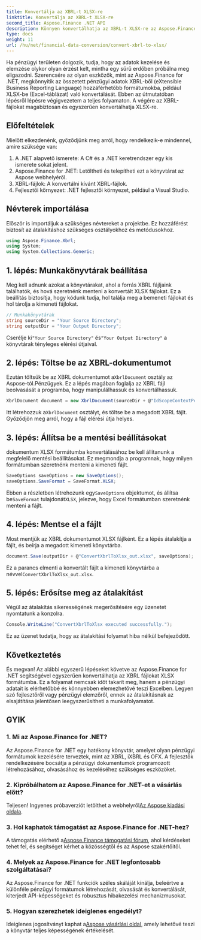 ```yaml
---
title: Konvertálja az XBRL-t XLSX-re
linktitle: Konvertálja az XBRL-t XLSX-re
second_title: Aspose.Finance .NET API
description: Könnyen konvertálhatja az XBRL-t XLSX-re az Aspose.Finance for .NET segítségével. Kövesse részletes, lépésenkénti útmutatónkat a pénzügyi adatok átalakítási folyamatának egyszerűsítéséhez.
type: docs
weight: 11
url: /hu/net/financial-data-conversion/convert-xbrl-to-xlsx/
---
```

Ha pénzügyi területen dolgozik, tudja, hogy az adatok kezelése és elemzése olykor olyan érzést kelt, mintha egy sűrű erdőben próbálna meg eligazodni. Szerencsére az olyan eszközök, mint az Aspose.Finance for .NET, megkönnyítik az összetett pénzügyi adatok XBRL-ből (eXtensible Business Reporting Language) hozzáférhetőbb formátumokba, például XLSX-be (Excel-táblázat) való konvertálását. Ebben az útmutatóban lépésről lépésre végigvezetem a teljes folyamaton. A végére az XBRL-fájlokat magabiztosan és egyszerűen konvertálhatja XLSX-re.
## Előfeltételek
Mielőtt elkezdenénk, győződjünk meg arról, hogy rendelkezik-e mindennel, amire szüksége van:
1. A .NET alapvető ismerete: A C# és a .NET keretrendszer egy kis ismerete sokat jelent.
2. Aspose.Finance for .NET: Letöltheti és telepítheti ezt a könyvtárat az Aspose webhelyéről.
3. XBRL-fájlok: A konvertálni kívánt XBRL-fájlok.
4. Fejlesztői környezet: .NET fejlesztői környezet, például a Visual Studio.
## Névterek importálása
Először is importáljuk a szükséges névtereket a projektbe. Ez hozzáférést biztosít az átalakításhoz szükséges osztályokhoz és metódusokhoz.
```csharp
using Aspose.Finance.Xbrl;
using System;
using System.Collections.Generic;
```
## 1. lépés: Munkakönyvtárak beállítása
Meg kell adnunk azokat a könyvtárakat, ahol a forrás XBRL fájljaink találhatók, és hová szeretnénk menteni a konvertált XLSX fájlokat. Ez a beállítás biztosítja, hogy kódunk tudja, hol találja meg a bemeneti fájlokat és hol tárolja a kimeneti fájlokat.
```csharp
// Munkakönyvtárak
string sourceDir = "Your Source Directory";
string outputDir = "Your Output Directory";
```
 Cserélje ki`"Your Source Directory"` és`"Your Output Directory"` a könyvtárak tényleges elérési útjaival.
## 2. lépés: Töltse be az XBRL-dokumentumot
 Ezután töltsük be az XBRL dokumentumot a`XbrlDocument` osztály az Aspose-tól.Pénzügyek. Ez a lépés magában foglalja az XBRL fájl beolvasását a programba, hogy manipulálhassuk és konvertálhassuk.
```csharp
XbrlDocument document = new XbrlDocument(sourceDir + @"IdScopeContextPeriodStartAfterEnd.xml");
```
 Itt létrehozzuk a`XbrlDocument` osztályt, és töltse be a megadott XBRL fájlt. Győződjön meg arról, hogy a fájl elérési útja helyes.
## 3. lépés: Állítsa be a mentési beállításokat
dokumentum XLSX formátumba konvertálásához be kell állítanunk a megfelelő mentési beállításokat. Ez megmondja a programnak, hogy milyen formátumban szeretnénk menteni a kimeneti fájlt.
```csharp
SaveOptions saveOptions = new SaveOptions();
saveOptions.SaveFormat = SaveFormat.XLSX;
```
 Ebben a részletben létrehozunk egy`SaveOptions` objektumot, és állítsa be`SaveFormat` tulajdonát`XLSX`, jelezve, hogy Excel formátumban szeretnénk menteni a fájlt.
## 4. lépés: Mentse el a fájlt
Most mentjük az XBRL dokumentumot XLSX fájlként. Ez a lépés átalakítja a fájlt, és beírja a megadott kimeneti könyvtárba.
```csharp
document.Save(outputDir + @"ConvertXbrlToXlsx_out.xlsx", saveOptions);
```
 Ez a parancs elmenti a konvertált fájlt a kimeneti könyvtárba a névvel`ConvertXbrlToXlsx_out.xlsx`.
## 5. lépés: Erősítse meg az átalakítást
Végül az átalakítás sikerességének megerősítésére egy üzenetet nyomtatunk a konzolra.
```csharp
Console.WriteLine("ConvertXbrlToXlsx executed successfully.");
```
Ez az üzenet tudatja, hogy az átalakítási folyamat hiba nélkül befejeződött.
## Következtetés
És megvan! Az alábbi egyszerű lépéseket követve az Aspose.Finance for .NET segítségével egyszerűen konvertálhatja az XBRL fájlokat XLSX formátumba. Ez a folyamat nemcsak időt takarít meg, hanem a pénzügyi adatait is elérhetőbbé és könnyebben elemezhetővé teszi Excelben. Legyen szó fejlesztőről vagy pénzügyi elemzőről, ennek az átalakításnak az elsajátítása jelentősen leegyszerűsítheti a munkafolyamatot.
## GYIK
### 1. Mi az Aspose.Finance for .NET?
Az Aspose.Finance for .NET egy hatékony könyvtár, amelyet olyan pénzügyi formátumok kezelésére terveztek, mint az XBRL, iXBRL és OFX. A fejlesztők rendelkezésére bocsátja a pénzügyi dokumentumok programozott létrehozásához, olvasásához és kezeléséhez szükséges eszközöket.
### 2. Kipróbálhatom az Aspose.Finance for .NET-et a vásárlás előtt?
 Teljesen! Ingyenes próbaverziót letölthet a webhelyről[Az Aspose kiadási oldala](https://releases.aspose.com/finance/net/).
### 3. Hol kaphatok támogatást az Aspose.Finance for .NET-hez?
 A támogatás elérhető a[Aspose.Finance támogatási fórum](https://forum.aspose.com/c/finance/43), ahol kérdéseket tehet fel, és segítséget kérhet a közösségtől és az Aspose szakértőitől.
### 4. Melyek az Aspose.Finance for .NET legfontosabb szolgáltatásai?
Az Aspose.Finance for .NET funkciók széles skáláját kínálja, beleértve a különféle pénzügyi formátumok létrehozását, olvasását és konvertálását, kiterjedt API-képességeket és robusztus hibakezelési mechanizmusokat.
### 5. Hogyan szerezhetek ideiglenes engedélyt?
 Ideiglenes jogosítványt kaphat a[Aspose vásárlási oldal](https://purchase.aspose.com/temporary-license/), amely lehetővé teszi a könyvtár teljes képességének értékelését.
